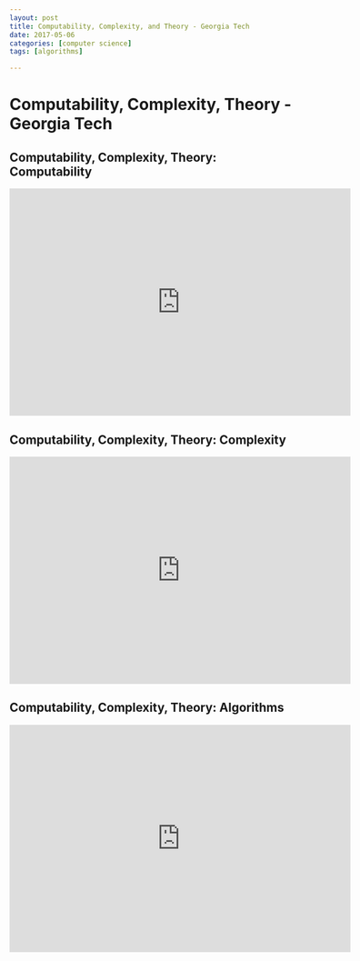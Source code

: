```yaml
---
layout: post
title: Computability, Complexity, and Theory - Georgia Tech
date: 2017-05-06
categories: [computer science]
tags: [algorithms]

---
```


Computability, Complexity, Theory - Georgia Tech
========================

## Computability, Complexity, Theory: Computability

<iframe width="600" height="400" src="https://www.youtube.com/embed/1PVt-iZBIto?list=PLAwxTw4SYaPnOLuiqtLyKu08FyKdX7Dut" frameborder="0" allowfullscreen></iframe>


## Computability, Complexity, Theory: Complexity

<iframe width="600" height="400" src="https://www.youtube.com/embed/tCs87wwHIyI?list=PLAwxTw4SYaPmdtCSyH7lMfm75KSpWMj8K" frameborder="0" allowfullscreen></iframe>


## Computability, Complexity, Theory: Algorithms

<iframe width="600" height="400" src="https://www.youtube.com/embed/0OuLdNq3ONo?list=PLAwxTw4SYaPkbWSEj_1iO7rILlWDJImW4" frameborder="0" allowfullscreen></iframe>